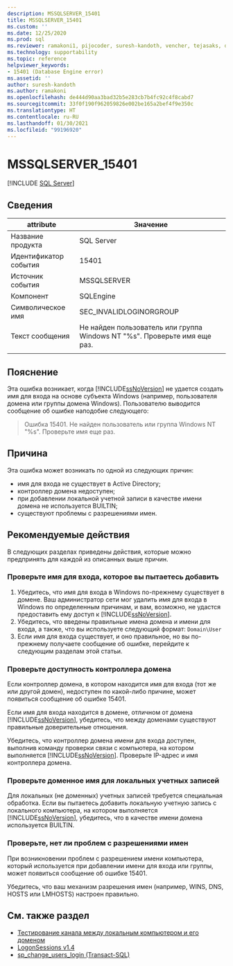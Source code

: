 ```yaml
---
description: MSSQLSERVER_15401
title: MSSQLSERVER_15401
ms.custom: ''
ms.date: 12/25/2020
ms.prod: sql
ms.reviewer: ramakoni1, pijocoder, suresh-kandoth, vencher, tejasaks, docast
ms.technology: supportability
ms.topic: reference
helpviewer_keywords:
- 15401 (Database Engine error)
ms.assetid: ''
author: suresh-kandoth
ms.author: ramakoni
ms.openlocfilehash: de444d90aa3bad32b5e283cb7b4fc92c4f8cabd7
ms.sourcegitcommit: 33f0f190f962059826e002be165a2bef4f9e350c
ms.translationtype: HT
ms.contentlocale: ru-RU
ms.lasthandoff: 01/30/2021
ms.locfileid: "99196920"
---
```

# <a name="mssqlserver_15401"></a>MSSQLSERVER_15401
 [!INCLUDE [SQL Server](../../includes/applies-to-version/sqlserver.md)]

## <a name="details"></a>Сведения

|attribute|Значение|
|---|---|
|Название продукта|SQL Server|
|Идентификатор события|15401|
|Источник события|MSSQLSERVER|
|Компонент|SQLEngine|
|Символическое имя|SEC_INVALIDLOGINORGROUP|
|Текст сообщения|Не найден пользователь или группа Windows NT "%s". Проверьте имя еще раз.|
||

## <a name="explanation"></a>Пояснение

Эта ошибка возникает, когда [!INCLUDE[ssNoVersion](../../includes/ssnoversion-md.md)] не удается создать имя для входа на основе субъекта Windows (например, пользователя домена или группы домена Windows). Пользователю выводится сообщение об ошибке наподобие следующего:

> Ошибка 15401. Не найден пользователь или группа Windows NT "%s". Проверьте имя еще раз.

## <a name="cause"></a>Причина

Эта ошибка может возникать по одной из следующих причин:

- имя для входа не существует в Active Directory;
- контроллер домена недоступен;
- при добавлении локальной учетной записи в качестве имени домена не используется BUILTIN;
- существуют проблемы с разрешениями имен.

## <a name="user-action"></a>Рекомендуемые действия

В следующих разделах приведены действия, которые можно предпринять для каждой из описанных выше причин.

### <a name="verify-the-login-you-are-trying-to-add"></a>Проверьте имя для входа, которое вы пытаетесь добавить

1. Убедитесь, что имя для входа в Windows по-прежнему существует в домене. Ваш администратор сети мог удалить имя для входа в Windows по определенным причинам, и вам, возможно, не удастся предоставить ему доступ к [!INCLUDE[ssNoVersion](../../includes/ssnoversion-md.md)].
1. Убедитесь, что введены правильные имена домена и имени для входа, а также, что вы используете следующий формат: `Domain\User`
1. Если имя для входа существует, и оно правильное, но вы по-прежнему получаете сообщение об ошибке, перейдите к следующим разделам этой статьи.

### <a name="verify-if-the-domain-controller-is-available"></a>Проверьте доступность контроллера домена

Если контроллер домена, в котором находится имя для входа (тот же или другой домен), недоступен по какой-либо причине, может появиться сообщение об ошибке 15401.

Если имя для входа находится в домене, отличном от домена [!INCLUDE[ssNoVersion](../../includes/ssnoversion-md.md)], убедитесь, что между доменами существуют правильные доверительные отношения.

Убедитесь, что контроллер домена имени для входа доступен, выполнив команду проверки связи с компьютера, на котором выполняется [!INCLUDE[ssNoVersion](../../includes/ssnoversion-md.md)]. Проверьте IP-адрес и имя контроллера домена.

### <a name="verify-the-domain-name-for-local-accounts"></a>Проверьте доменное имя для локальных учетных записей

Для локальных (не доменных) учетных записей требуется специальная обработка. Если вы пытаетесь добавить локальную учетную запись с локального компьютера, на котором выполняется [!INCLUDE[ssNoVersion](../../includes/ssnoversion-md.md)], убедитесь, что в качестве имени домена используется BUILTIN.

### <a name="check-for-name-resolution-issues"></a>Проверьте, нет ли проблем с разрешениями имен

При возникновении проблем с разрешением имени компьютера, который используется при добавлении имени для входа или группы, может появиться сообщение об ошибке 15401.

Убедитесь, что ваш механизм разрешения имен (например, WINS, DNS, HOSTS или LMHOSTS) настроен правильно.

## <a name="see-also"></a>См. также раздел

- [Тестирование канала между локальным компьютером и его доменом](/powershell/module/microsoft.powershell.management/test-computersecurechannel#example-1--test-a-channel-between-the-local-computer-and-its-domain)
- [LogonSessions v1.4](/sysinternals/downloads/logonsessions)
- [sp_change_users_login (Transact-SQL)](../system-stored-procedures/sp-change-users-login-transact-sql.md)